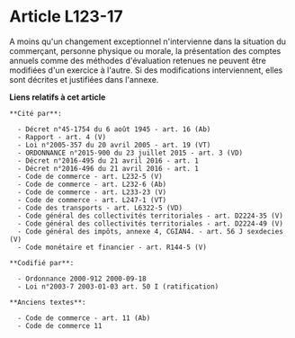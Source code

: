 # Article L123-17

A moins qu'un changement exceptionnel n'intervienne dans la situation du commerçant, personne physique ou morale, la
présentation des comptes annuels comme des méthodes d'évaluation retenues ne peuvent être modifiées d'un exercice à l'autre.
Si des modifications interviennent, elles sont décrites et justifiées dans l'annexe.

**Liens relatifs à cet article**

	**Cité par**:

	  - Décret n°45-1754 du 6 août 1945 - art. 16 (Ab)
	  - Rapport - art. 4 (V)
	  - Loi n°2005-357 du 20 avril 2005 - art. 19 (VT)
	  - ORDONNANCE n°2015-900 du 23 juillet 2015 - art. 3 (VD)
	  - Décret n°2016-495 du 21 avril 2016 - art. 1
	  - Décret n°2016-496 du 21 avril 2016 - art. 1
	  - Code de commerce - art. L232-5 (V)
	  - Code de commerce - art. L232-6 (Ab)
	  - Code de commerce - art. L233-23 (V)
	  - Code de commerce - art. L247-1 (VT)
	  - Code des transports - art. L6322-5 (VD)
	  - Code général des collectivités territoriales - art. D2224-35 (V)
	  - Code général des collectivités territoriales - art. D2224-49 (V)
	  - Code général des impôts, annexe 4, CGIAN4. - art. 56 J sexdecies (V)
	  - Code monétaire et financier - art. R144-5 (V)

	**Codifié par**:

	  - Ordonnance 2000-912 2000-09-18
	  - Loi n°2003-7 2003-01-03 art. 50 I (ratification)

	**Anciens textes**:

	  - Code de commerce - art. 11 (Ab)
	  - Code de commerce 11
